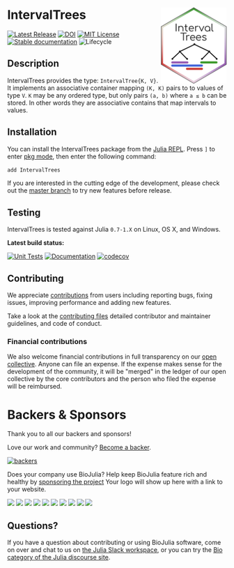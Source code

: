 <h1><img align="right" src="./docs/src/assets/logo.svg" width="30%" /> IntervalTrees</h1>

[![Latest Release](https://img.shields.io/github/release/BioJulia/IntervalTrees.jl.svg)](https://github.com/BioJulia/IntervalTrees.jl/releases/latest)
[![DOI](https://zenodo.org/badge/DOI/10.5281/zenodo.7825872.svg)](https://doi.org/10.5281/zenodo.7825872)
[![MIT License](https://img.shields.io/badge/license-MIT-green.svg)](https://github.com/BioJulia/IntervalTrees.jl/blob/master/LICENSE)
[![Stable documentation](https://img.shields.io/badge/docs-stable-blue.svg)](https://biojulia.github.io/IntervalTrees.jl/stable)
![Lifecycle](https://img.shields.io/badge/lifecycle-stable-green.svg)


## Description

IntervalTrees provides the type: `IntervalTree{K, V}`.
It implements an associative container mapping `(K, K)` pairs to to values of type `V`.
`K` may be any ordered type, but only pairs `(a, b)` where `a ≤ b` can be stored.
In other words they are associative contains that map intervals to values.


## Installation

You can install the IntervalTrees package from the [Julia REPL](https://docs.julialang.org/en/v1/manual/getting-started/).
Press `]` to enter [pkg mode](https://docs.julialang.org/en/v1/stdlib/Pkg/), then enter the following command:
```julia
add IntervalTrees
```

If you are interested in the cutting edge of the development, please check out the [master branch](https://github.com/BioJulia/IntervalTrees.jl/tree/master) to try new features before release.

## Testing

IntervalTrees is tested against Julia `0.7-1.X` on Linux, OS X, and Windows.

**Latest build status:**

[![Unit Tests](https://github.com/BioJulia/IntervalTrees.jl/actions/workflows/UnitTests.yml/badge.svg)](https://github.com/BioJulia/IntervalTrees.jl/actions/workflows/UnitTests.yml)
[![Documentation](https://github.com/BioJulia/IntervalTrees.jl/workflows/Documentation/badge.svg?branch=master)](https://github.com/BioJulia/IntervalTrees.jl/actions?query=workflow%3ADocumentation+branch%3Amaster)
[![codecov](https://codecov.io/gh/BioJulia/IntervalTrees.jl/branch/master/graph/badge.svg)](https://codecov.io/gh/BioJulia/IntervalTrees.jl)


## Contributing

We appreciate [contributions](https://github.com/BioJulia/IntervalTrees.jl/graphs/contributors) from users including reporting bugs, fixing issues, improving performance and adding new features.

Take a look at the [contributing files](https://github.com/BioJulia/Contributing) detailed contributor and maintainer guidelines, and code of conduct.


### Financial contributions

We also welcome financial contributions in full transparency on our
[open collective](https://opencollective.com/biojulia).
Anyone can file an expense. If the expense makes sense for the development
of the community, it will be "merged" in the ledger of our open collective by
the core contributors and the person who filed the expense will be reimbursed.


# Backers & Sponsors

Thank you to all our backers and sponsors!

Love our work and community? [Become a backer](https://opencollective.com/biojulia#backer).

[![backers](https://opencollective.com/biojulia/backers.svg?width=890)](https://opencollective.com/biojulia#backers)

Does your company use BioJulia? Help keep BioJulia feature rich and healthy by
[sponsoring the project](https://opencollective.com/biojulia#sponsor)
Your logo will show up here with a link to your website.

[![](https://opencollective.com/biojulia/sponsor/0/avatar.svg)](https://opencollective.com/biojulia/sponsor/0/website)
[![](https://opencollective.com/biojulia/sponsor/1/avatar.svg)](https://opencollective.com/biojulia/sponsor/1/website)
[![](https://opencollective.com/biojulia/sponsor/2/avatar.svg)](https://opencollective.com/biojulia/sponsor/2/website)
[![](https://opencollective.com/biojulia/sponsor/3/avatar.svg)](https://opencollective.com/biojulia/sponsor/3/website)
[![](https://opencollective.com/biojulia/sponsor/4/avatar.svg)](https://opencollective.com/biojulia/sponsor/4/website)
[![](https://opencollective.com/biojulia/sponsor/5/avatar.svg)](https://opencollective.com/biojulia/sponsor/5/website)
[![](https://opencollective.com/biojulia/sponsor/6/avatar.svg)](https://opencollective.com/biojulia/sponsor/6/website)
[![](https://opencollective.com/biojulia/sponsor/7/avatar.svg)](https://opencollective.com/biojulia/sponsor/7/website)
[![](https://opencollective.com/biojulia/sponsor/8/avatar.svg)](https://opencollective.com/biojulia/sponsor/8/website)
[![](https://opencollective.com/biojulia/sponsor/9/avatar.svg)](https://opencollective.com/biojulia/sponsor/9/website)


## Questions?

If you have a question about contributing or using BioJulia software, come on over and chat to us on [the Julia Slack workspace](https://julialang.slack.com/channels/biology), or you can try the [Bio category of the Julia discourse site](https://discourse.julialang.org/c/domain/bio).

